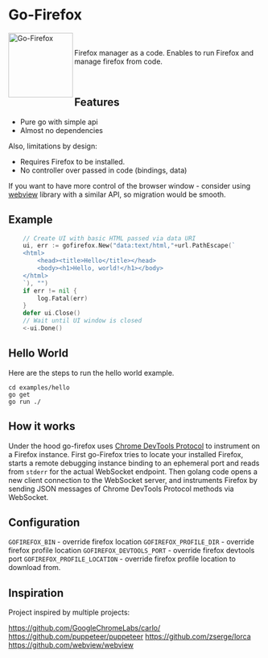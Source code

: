 # Go-Firefox

<div>
<img align="left" src="https://raw.githubusercontent.com/unikiosk/go-firefix/master/docs/img/go-firefox.png" alt="Go-Firefox" width="128px" height="128px" />
<br/>
<p>
	Firefox manager as a code. Enables to run Firefox and manage firefox from code.
</p>
<br/>
</div>


## Features

* Pure go with simple api
* Almost no dependencies

Also, limitations by design:

* Requires Firefox to be installed.
* No controller over passed in code (bindings, data)

If you want to have more control of the browser window - consider using
[webview](https://github.com/zserge/webview) library with a similar API, so
migration would be smooth.

## Example

```go
	// Create UI with basic HTML passed via data URI
	ui, err := gofirefox.New("data:text/html,"+url.PathEscape(`
	<html>
		<head><title>Hello</title></head>
		<body><h1>Hello, world!</h1></body>
	</html>
	`), "")
	if err != nil {
		log.Fatal(err)
	}
	defer ui.Close()
	// Wait until UI window is closed
	<-ui.Done()
```

## Hello World

Here are the steps to run the hello world example.

```
cd examples/hello
go get
go run ./
```

## How it works

Under the hood go-firefox uses [Chrome DevTools Protocol](https://chromedevtools.github.io/devtools-protocol/) to instrument on a Firefox instance. First go-Firefox tries to locate your installed Firefox, starts a remote debugging instance binding to an ephemeral port and reads from `stderr` for the actual WebSocket endpoint. Then golang code opens a new client connection to the WebSocket server, and instruments Firefox by sending JSON messages of Chrome DevTools Protocol methods via WebSocket. 

## Configuration

`GOFIREFOX_BIN` - override firefox location
`GOFIREFOX_PROFILE_DIR` - override firefox profile location
`GOFIREFOX_DEVTOOLS_PORT` - override firefox devtools port
`GOFIREFOX_PROFILE_LOCATION` - override firefox profile location to download from.


## Inspiration

Project inspired by multiple projects:

https://github.com/GoogleChromeLabs/carlo/
https://github.com/puppeteer/puppeteer
https://github.com/zserge/lorca 
https://github.com/webview/webview